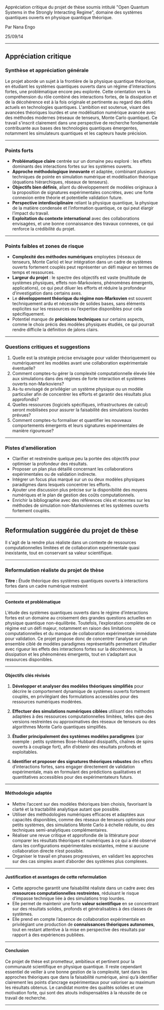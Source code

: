 Appréciation critique du projet de thèse soumis intitulé "Open Quantum Systems in the Strongly Interacting Regime", domaine des systèmes quantiques ouverts en physique quantique théorique.

Par Nana Engo 

25/09/14

***
## Appréciation critique 

### Synthèse et appréciation générale

Le projet aborde un sujet à la frontière de la physique quantique théorique, en étudiant les systèmes quantiques ouverts dans un régime d'interactions fortes, une problématique encore peu explorée. Cette orientation vers la compréhension du rôle combiné des interactions fortes, de la dissipation et de la décohérence est à la fois originale et pertinente au regard des défis actuels en technologies quantiques. L'ambition est soutenue, visant des avancées théoriques lourdes et une modélisation numérique avancée avec des méthodes modernes (réseaux de tenseurs, Monte Carlo quantique). Ce travail s'inscrit clairement dans une perspective de recherche fondamentale contribuante aux bases des technologies quantiques émergentes, notamment les simulateurs quantiques et les capteurs haute précision.

***

### Points forts

- **Problématique claire** centrée sur un domaine peu exploré : les effets dominants des interactions fortes sur les systèmes ouverts.
- **Approche méthodologique innovante** et adaptée, combinant plusieurs techniques de pointe en simulation numérique et modélisation théorique (équations hiérarchiques, réseaux de tenseurs).
- **Objectifs bien définis**, allant du développement de modèles originaux à la proposition de signatures expérimentales concrètes, avec une forte connexion entre théorie et potentielle validation future.
- **Perspective interdisciplinaire** reliant la physique quantique, la physique de la matière condensée et l’information quantique, ce qui peut élargir l’impact du travail.
- **Exploitation du contexte international** avec des collaborations envisagées, et une bonne connaissance des travaux connexes, ce qui renforce la crédibilité du projet.

***

### Points faibles et zones de risque

- **Complexité des méthodes numériques** employées (réseaux de tenseurs, Monte Carlo) et leur intégration dans un cadre de systèmes ouverts fortement couplés peut représenter un défi majeur en termes de temps et ressources.
- **Largeur du projet** : le spectre des objectifs est vaste (multitude de systèmes physiques, effets non-Markoviens, phénomènes émergents, applications), ce qui peut diluer les efforts et réduire la profondeur d’investigation dans certains axes.
- Le **développement théorique du régime non-Markovien** est souvent techniquement ardu et nécessite de solides bases, sans éléments explicites sur les ressources ou l’expertise disponibles pour cela spécifiquement.
- Potentiel manque de **précisions techniques** sur certains aspects, comme le choix précis des modèles physiques étudiés, ce qui pourrait rendre difficile la définition de jalons clairs.

***

### Questions critiques et suggestions

1. Quelle est la stratégie précise envisagée pour valider théoriquement ou numériquement les modèles avant une collaboration expérimentale éventuelle?
2. Comment comptes-tu gérer la complexité computationnelle élevée liée aux simulations dans des régimes de forte interaction et systèmes ouverts non-Markoviens?
3. As-tu envisagé de privilégier un système physique ou un modèle particulier afin de concentrer les efforts et garantir des résultats plus approfondis?
4. Quelles ressources (logiciels spécifiques, infrastructures de calcul) seront mobilisées pour assurer la faisabilité des simulations lourdes prévues?
5. Comment comptes-tu formaliser et quantifier les nouveaux comportements émergents et leurs signatures expérimentales de manière rigoureuse?

***

### Pistes d’amélioration

- Clarifier et restreindre quelque peu la portée des objectifs pour optimiser la profondeur des résultats.
- Proposer un plan plus détaillé concernant les collaborations expérimentales ou de validation indirecte.
- Intégrer un focus plus marqué sur un ou deux modèles physiques paradigmes dans lesquels concentrer les efforts.
- Ajouter une discussion plus précise sur la disponibilité des moyens numériques et le plan de gestion des coûts computationnels.
- Enrichir la bibliographie avec des références clés et récentes sur les méthodes de simulation non-Markoviennes et les systèmes ouverts fortement couplés.

***
## Reformulation suggérée du projet de thèse

Il s'agit de la rendre plus réaliste dans un contexte de ressources computationnelles limitées et de collaboration expérimentale quasi inexistante, tout en conservant sa valeur scientifique.

***

### Reformulation réaliste du projet de thèse

**Titre :** Étude théorique des systèmes quantiques ouverts à interactions fortes dans un cadre numérique restreint

***

#### Contexte et problématique

L’étude des systèmes quantiques ouverts dans le régime d’interactions fortes est un domaine au croisement des grandes questions actuelles en physique quantique non-équilibrée. Toutefois, l’exploration complète de ce régime est un défi majeur, notamment en raison des limitations computationnelles et du manque de collaboration expérimentale immédiate pour validation. Ce projet propose donc de concentrer l’analyse sur un ensemble ciblé de modèles paradigmes représentatifs permettant d’étudier avec rigueur les effets des interactions fortes sur la décohérence, la dissipation et les phénomènes émergents, tout en s’adaptant aux ressources disponibles.

***

#### Objectifs clés révisés

1. **Développer et analyser des modèles théoriques simplifiés** pour décrire le comportement dynamique de systèmes ouverts fortement couplés, en privilégiant des formulations accessibles pour des ressources numériques modérées.

2. **Effectuer des simulations numériques ciblées** utilisant des méthodes adaptées à des ressources computationnelles limitées, telles que des versions restreintes ou approximatives des réseaux de tenseurs ou des algorithmes Monte Carlo quantiques simplifiés.

3. **Étudier principalement des systèmes modèles paradigmes** (par exemple : petits systèmes Bose-Hubbard dissipatifs, chaînes de spins ouverts à couplage fort), afin d’obtenir des résultats profonds et exploitables.

4. **Identifier et proposer des signatures théoriques robustes** des effets d’interactions fortes, sans engager directement de validation expérimentale, mais en formulant des prédictions qualitatives et quantitatives accessibles pour des expérimentateurs futurs.

***

#### Méthodologie adaptée

- Mettre l’accent sur des modèles théoriques bien choisis, favorisant la clarté et la tractabilité analytique autant que possible.
- Utiliser des méthodologies numériques efficaces et adaptées aux capacités disponibles, comme des réseaux de tenseurs optimisés pour petits systèmes, des simulations Monte Carlo à échelle réduite, ou des techniques semi-analytiques complémentaires.
- Réaliser une revue critique et approfondie de la littérature pour comparer les résultats théoriques et numériques à ce qui a été observé dans les configurations expérimentales existantes, même si aucune collaboration directe n’est possible.
- Organiser le travail en phases progressives, en validant les approches sur des cas simples avant d’aborder des systèmes plus complexes.

***

#### Justification et avantages de cette reformulation

- Cette approche garantit une faisabilité réaliste dans un cadre avec des **ressources computationnelles restreintes**, réduisant le risque d’impasse technique liée à des simulations trop lourdes.
- Elle permet de maintenir une forte **valeur scientifique** en se concentrant sur des résultats solides, profonds et généralisables à des classes de systèmes.
- Elle prend en compte l’absence de collaboration expérimentale en privilégiant une production de **connaissances théoriques autonomes**, tout en restant attentive à la mise en perspective des résultats par rapport à des expériences publiées.
***

#### Conclusion

Ce projet de thèse est prometteur, ambitieux et pertinent pour la communauté scientifique en physique quantique. Il reste cependant essentiel de veiller à une bonne gestion de la complexité, tant dans les approches théoriques que dans la faisabilité numérique, ainsi qu’à identifier clairement les points d’ancrage expérimentaux pour valoriser au maximum les résultats obtenus. Le candidat montre des qualités solides et une motivation forte, qui sont des atouts indispensables à la réussite de ce travail de recherche.

***
